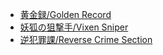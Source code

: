 - [黄金録/Golden Record](novel/golden-record.html)
- [妖狐の狙撃手/Vixen Sniper](novel/vixen-sniper.html)
- [逆犯罪課/Reverse Crime Section](novel/rcs.html)
